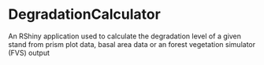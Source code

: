 # DegradationCalculator
An RShiny application used to calculate the degradation level of a given stand from prism plot data, basal area data or an forest vegetation simulator (FVS) output 
